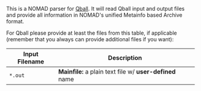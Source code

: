 This is a NOMAD parser for [Qball](https://github.com/LLNL/qball). It will read Qball input and
output files and provide all information in NOMAD's unified Metainfo based Archive format.

For Qball please provide at least the files from this table, if applicable
(remember that you always can provide additional files if you want):

|Input Filename| Description|
|--- | --- |
|`*.out` | **Mainfile:** a plain text file w/ **user-defined** name|
